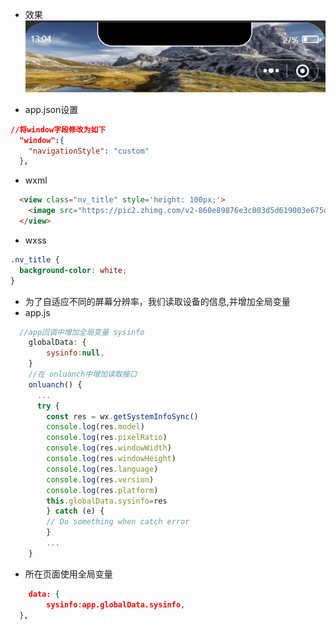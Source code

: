 + 效果
![img](img/miniprom_images/自定义导航栏效果01.PNG)

+ app.json设置
```json
//将window字段修改为如下
  "window":{
    "navigationStyle": "custom"
  }, 
```

+ wxml
```html
  <view class="nv_title" style='height: 100px;'>
    <image src="https://pic2.zhimg.com/v2-860e89876e3c003d5d619003e675dffd_r.jpg" style="width: {{sysinfo.windowWidth}}px; height:95px"></image>
  </view>
```

+ wxss
```css
.nv_title {
  background-color: white;
}
```

+ 为了自适应不同的屏幕分辨率，我们读取设备的信息,并增加全局变量
+ app.js
```js
  //app回调中增加全局变量 sysinfo
    globalData: {
        sysinfo:null,
    }
    //在 onluanch中增加读取接口
    onluanch() {    
      ...
      try {
        const res = wx.getSystemInfoSync()
        console.log(res.model)
        console.log(res.pixelRatio)
        console.log(res.windowWidth)
        console.log(res.windowHeight)
        console.log(res.language)
        console.log(res.version)
        console.log(res.platform)
        this.globalData.sysinfo=res
        } catch (e) {
        // Do something when catch error
        }
        ...
    }
```

+ 所在页面使用全局变量
```json
    data: {
        sysinfo:app.globalData.sysinfo,
  },
```